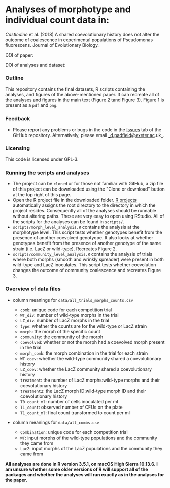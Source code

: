 # Analyses of morphotype and individual count data in:

_Castledine_ et al. (2018) A shared coevolutionary history does not alter the outcome of coalescence in experimental populations of Pseudomonas fluorescens. Journal of Evolutionary Biology_ 

DOI of paper:



DOI of analyses and dataset:



### Outline

This repository contains the final datasets, R scripts containing the analyses, and figures of the above-mentioned paper. It can recreate all of the analyses and figures in the main text (Figure 2 tand Figure 3). Figure 1 is present as a `pdf` and `png`.

### Feedback

- Please report any problems or bugs in the code in the [Issues](https://github.com/padpadpadpad/Castledine_et_al_2018_JEB/issues) tab of the GitHub repository. Alternatively, please email _d.padfield@exeter.ac.uk_.

### Licensing

This code is licensed under GPL-3.

### Running the scripts and analyses

- The project can be `cloned` or for those not familiar with GitHub, a zip file of this project can be downloaded using the "Clone or download" button at the top right of this page.
- Open the R project file in the downloaded folder. [R projects](https://support.rstudio.com/hc/en-us/articles/200526207-Using-Projects) automatically assigns the root directory to the directory in which the project resides. Consequently all of the analyses should be runnable without altering paths. These are very easy to open using RStudio. All of the scripts for the analyses can be found in `scripts/`.
- `scripts/morph_level_analysis.R` contains the analysis at the morphotype level. This script tests whether genotypes benefit from the presence of another coevolved genotyope. It also looks at whether genotypes benefit from the presence of another genotype of the same strain (i.e. LacZ or wild-type). Recreates Figure 2.
- `scripts/community_level_analysis.R` contains the analysis of trials where both morphs (smooth and wrinkly spreader) were present in both wild-type and LacZ inoculates. This script tests whether coevolution changes the outcome of community coalescence and recreates Figure 3.

### Overview of data files

- column meanings for `data/all_trials_morphs_counts.csv`
    - `comb`: unique code for each competition trial
    - `WT_div`: number of wild-type morphs in the trial
    - `LZ_div`: number of LacZ morphs in the trial
    - `type`: whether the counts are for the wild-type or LacZ strain
    - `morph`: the morph of the specific count
    - `community`: the community of the morph
    - `coevolved`: whether or not the morph had a coevolved morph present in the trial
    - `morph_comb`: the morph combination in the trial for each strain
    - `WT_coev`: whether the wild-type community shared a coevolutionary history
    - `LZ_coev`: whether the LacZ community shared a coevolutionary history
    - `treatment`: the number of LacZ morphs:wild-type morphs and their coevolutionary history
    - `treatment2`: the LacZ morph ID:wild-type morph ID and their coevolutionary history
    - `T0_count_ml`: number of cells inoculated per ml
    - `T1_count`: observed number of CFUs on the plate
    - `T1_count_ml`: final count transformed to count per ml

- column meanings for `data/all_combs.csv`
    - `Combination`: unique code for each competition trial
    - `WT`: input morphs of the wild-type populations and the community they came from
    - `LacZ`: input morphs of the LacZ populations and the community they came from

__All analyses are done in R version 3.5.1, on macOS High Sierra 10.13.6. I am unsure whether some older versions of R will support all of the packages and whether the analyses will run exactly as in the analyses for the paper.__